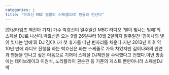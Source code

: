 ```yaml
---
categories: j
title: "박효신 MBC 별밤의 스페셜DJ로 팬들과 만난다"
---
```

[한강타임즈 백진아 기자] 가수 박효신이 일주일간 MBC 라디오 &#39;별이 빛나는 밤에&#39;의 스페셜 DJ로 나선다.박효신은 오는 9월 26일부터 10월 2일까지 일주일간 ‘김이나의 별이 빛나는 밤에’의 DJ 김이나가 첫 휴가를 떠난 빈자리를 채운다.지난 2013년 이후 약 10년 만에 라디오 진행을 하는 박효신은 바쁜 스케줄로 가득 차있지만 김이나와의 인연과 팬들을 만나고 싶은 마음으로 기꺼이 스페셜 DJ제안을 수락했다고 전했다.이번 방송에는 데이브레이크 이원석, 노리플라이 권순관 등 기존의 게스트 뿐만아니라 스페셜DJ 박